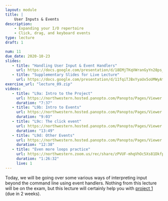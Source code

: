 ```yaml
---
layout: module
title: | 
    User Inputs & Events
description:
    - Expanding your I/O repertoire
    - Click, drag, and keyboard events
type: lecture
draft: 1

num: 11
due_date: 2020-10-23
slides: 
   - title: "Handling User Input & Event Handlers"
     url: https://docs.google.com/presentation/d/18EMjTKqVWranGyYn28ps_dfExS-qdBQQ1JJRHiRF4Es/edit?usp=sharing
   - title: "Supplementary Slides for Live Lecture"
     url: https://docs.google.com/presentation/d/11fqiTJBxYyaUx5oUMWyAtcCZXw4XQ8WxNYC7JNiC11A/edit?usp=sharing
exercise_url: "lecture_09.zip"
videos:
   - title: "L9a: Intro to the Project"
     url: https://northwestern.hosted.panopto.com/Panopto/Pages/Viewer.aspx?id=199fcb53-bb24-4361-af72-abb1003273d0
     duration: "7:37"
   - title: "L9b: Intro to Events"
     url: https://northwestern.hosted.panopto.com/Panopto/Pages/Viewer.aspx?id=655cd60d-4da6-4f63-bea7-abb10037d06a
     duration: "9:03"
   - title: "L9c: The click event"
     url: https://northwestern.hosted.panopto.com/Panopto/Pages/Viewer.aspx?id=224d7392-0b3e-4c72-a2fe-abb1003b133a
     duration: "13:49"
   - title: "L9d: Other Events"
     url: https://northwestern.hosted.panopto.com/Panopto/Pages/Viewer.aspx?id=39a1de66-cff1-4f91-be90-abb1003f24f0
     duration: "12:38"
   - title: "Even more loops practice"
     url: https://northwestern.zoom.us/rec/share/zPVUF-mhqVhOc5Xs81Dkfp8rNN3jaaa8hHdM8_cIy02NdcZekdAlYc0ACLkCqtio?startTime=1588710413000
     duration: "1:26:32"
     live: 1
---
```


Today, we will be going over some various ways of interpreting input beyond the command line using event handlers. Nothing from this lecture will be on the exam, but this lecture will certainly help you with [project 1](../assignments/p1) (due in 2 weeks).